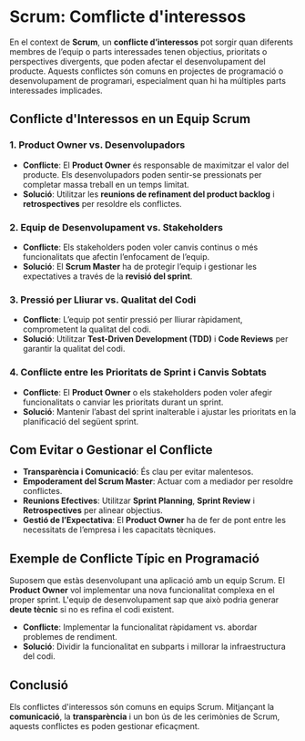 # Scrum: Comflicte d'interessos

En el context de **Scrum**, un **conflicte d’interessos** pot sorgir quan diferents membres de l’equip o parts interessades tenen objectius, prioritats o perspectives divergents, que poden afectar el desenvolupament del producte. Aquests conflictes són comuns en projectes de programació o desenvolupament de programari, especialment quan hi ha múltiples parts interessades implicades.

## Conflicte d'Interessos en un Equip Scrum

### 1. Product Owner vs. Desenvolupadors
- **Conflicte**: El **Product Owner** és responsable de maximitzar el valor del producte. Els desenvolupadors poden sentir-se pressionats per completar massa treball en un temps limitat.
- **Solució**: Utilitzar les **reunions de refinament del product backlog** i **retrospectives** per resoldre els conflictes.

### 2. Equip de Desenvolupament vs. Stakeholders
- **Conflicte**: Els stakeholders poden voler canvis continus o més funcionalitats que afectin l’enfocament de l’equip.
- **Solució**: El **Scrum Master** ha de protegir l’equip i gestionar les expectatives a través de la **revisió del sprint**.

### 3. Pressió per Lliurar vs. Qualitat del Codi
- **Conflicte**: L’equip pot sentir pressió per lliurar ràpidament, comprometent la qualitat del codi.
- **Solució**: Utilitzar **Test-Driven Development (TDD)** i **Code Reviews** per garantir la qualitat del codi.

### 4. Conflicte entre les Prioritats de Sprint i Canvis Sobtats
- **Conflicte**: El **Product Owner** o els stakeholders poden voler afegir funcionalitats o canviar les prioritats durant un sprint.
- **Solució**: Mantenir l’abast del sprint inalterable i ajustar les prioritats en la planificació del següent sprint.

## Com Evitar o Gestionar el Conflicte

- **Transparència i Comunicació**: És clau per evitar malentesos.
- **Empoderament del Scrum Master**: Actuar com a mediador per resoldre conflictes.
- **Reunions Efectives**: Utilitzar **Sprint Planning**, **Sprint Review** i **Retrospectives** per alinear objectius.
- **Gestió de l’Expectativa**: El **Product Owner** ha de fer de pont entre les necessitats de l’empresa i les capacitats tècniques.

## Exemple de Conflicte Típic en Programació

Suposem que estàs desenvolupant una aplicació amb un equip Scrum. El **Product Owner** vol implementar una nova funcionalitat complexa en el proper sprint. L'equip de desenvolupament sap que això podria generar **deute tècnic** si no es refina el codi existent.

- **Conflicte**: Implementar la funcionalitat ràpidament vs. abordar problemes de rendiment.
- **Solució**: Dividir la funcionalitat en subparts i millorar la infraestructura del codi.

## Conclusió

Els conflictes d'interessos són comuns en equips Scrum. Mitjançant la **comunicació**, la **transparència** i un bon ús de les cerimònies de Scrum, aquests conflictes es poden gestionar eficaçment.
